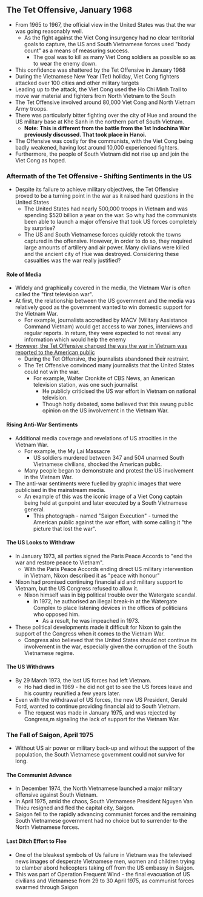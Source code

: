 ## The Tet Offensive, January 1968

- From 1965 to 1967, the official view in the United States was that the war was going reasonably well.
    * As the fight against the Viet Cong insurgency had no clear territorial goals to capture, the US and South Vietnamese forces used "body count" as a means of measuring success.
        + The goal was to kill as many Viet Cong soldiers as possible so as to wear the enemy down.
- This confidence was shattered by the Tet Offensive in January 1968
- During the Vietnamese New Year (Tet) holiday, Viet Cong fighters attacked over 100 cities and other military targets
- Leading up to the attack, the Viet Cong used the Ho Chi Minh Trail to move war material and fighters from North Vietnam to the South
- The Tet Offensive involved around 80,000 Viet Cong and North Vietnam Army troops.
- There was particularly bitter fighting over the city of Hue and around the US military base at Khe Sanh in the northern part of South Vietnam.
    * __Note: This is different from the battle from the 1st Indochina War previously discussed. That took place in Hanoi.__
- The Offensive was costly for the communists, with the Viet Cong being badly weakened, having lost around 10,000 experienced fighters.
- Furthermore, the people of South Vietnam did not rise up and join the Viet Cong as hoped.

### Aftermath of the Tet Offensive - Shifting Sentiments in the US

- Despite its failure to achieve military objectives, the Tet Offensive proved to be a turning point in the war as it raised hard questions in the United States
    * The United States had nearly 500,000 troops in Vietnam and was spending $520 billion a year on the war. So why had the communists been able to launch a major offensive that took US forces completely by surprise?
    * The US and South Vietnamese forces quickly retook the towns captured in the offensive. However, in order to do so, they required large amounts of artillery and air power. Many civilians were killed and the ancient city of Hue was destroyed. Considering these casualties was the war really justified?

#### Role of Media

- Widely and graphically covered in the media, the Vietnam War is often called the "first television war".
- At first, the relationship between the US government and the media was relatively good as the government wanted to win domestic support for the Vietnam War.
    * For example, journalists accredited by MACV (Military Assistance Command Vietnam) would get access to war zones, interviews and regular reports. In return, they were expected to not reveal any information which would help the enemy
- <ins>However, the Tet Offensive changed the way the war in Vietnam was reported to the American public</ins>
    * During the Tet Offensive, the journalists abandoned their restraint.
    * The Tet Offensive convinced many journalists that the United States could not win the war.
        + For example, Walter Cronkite of CBS News, an American television station, was one such journalist
            + He publicly criticised the US war effort in Vietnam on national television.
            + Though hotly debated, some believed that this swung public opinion on the US involvement in the Vietnam War.

#### Rising Anti-War Sentiments

- Additional media coverage and revelations of US atrocities in the Vietnam War.
    * For example, the My Lai Massacre
        + US soldiers murdered between 347 and 504 unarmed South Vietnamese civilians, shocked the American public.
    * Many people began to demonstrate and protest the US involvement in the Vietnam War.
- The anti-war sentiments were fuelled by graphic images that were publicised in the mainstream media.
    * An example of this was the iconic image of a Viet Cong captain being held at gunpoint and later executed by a South Vietnamese general.
        + This photograph - named "Saigon Execution" - turned the American public against the war effort, with some calling it "the picture that lost the war".

#### The US Looks to Withdraw

- In January 1973, all parties signed the Paris Peace Accords to "end the war and restore peace to Vietnam".
    * With the Paris Peace Accords ending direct US military intervention in Vietnam, Nixon described it as "peace with honour"
- Nixon had promised continuing financial aid and military support to Vietnam, but the US Congress refused to allow it.
    * Nixon himself was in big political trouble over the Watergate scandal.
        + In 1972, he authorised an illegal break-in at the Watergate Complex to place listening devices in the offices of politicians who opposed him.
            + As a result, he was impeached in 1973.
- These political developments made it difficult for Nixon to gain the support of the Congress when it comes to the Vietnam War.
    * Congress also believed that the United States should not continue its involvement in the war, especially given the corruption of the South Vietnamese regime.

#### The US Withdraws

- By 29 March 1973, the last US forces had left Vietnam.
    * Ho had died in 1969 - he did not get to see the US forces leave and his country reunified a few years later.
- Even with the withdrawal of US forces, the new US President, Gerald Ford, wanted to continue providing financial aid to South Vietnam.
    * The request was made in January 1975, and was rejected by Congress,m signaling the lack of support for the Vietnam War.

### The Fall of Saigon, April 1975

- Without US air power or military back-up and without the support of the population, the South Vietnamese government could not survive for long.

#### The Communist Advance

- In December 1974, the North Vietnamese launched a major military offensive against South Vietnam.
- In April 1975, amid the chaos, South Vietnamese President Nguyen Van Thieu resigned and fled the capital city, Saigon.
- Saigon fell to the rapidly advancing communist forces and the remaining South Vietnamese government had no choice but to surrender to the North Vietnamese forces.

#### Last Ditch Effort to Flee

- One of the bleakest symbols of Us failure in Vietnam was the televised news images of desperate Vietnamese men, women and children trying to clamber abord helicopters taking off from the US embassy in Saigon.
- This was part of Operation Frequent Wind - the final evacuation of US civilians and Vietnamese from 29 to 30 April 1975, as communist forces swarmed through Saigon


